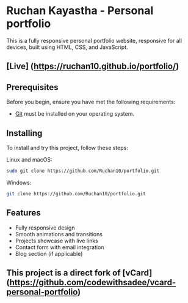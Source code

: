 # Ruchan Kayastha - Personal portfolio

This is a fully responsive personal portfolio website, responsive for all devices, built using HTML, CSS, and JavaScript.

## [Live] (https://ruchan10.github.io/portfolio/)

## Prerequisites

Before you begin, ensure you have met the following requirements:

* [Git](https://git-scm.com/downloads "Download Git") must be installed on your operating system.

## Installing 

To install and try this project, follow these steps:

Linux and macOS:

```bash
sudo git clone https://github.com/Ruchan10/portfolio.git
```

Windows:

```bash
git clone https://github.com/Ruchan10/portfolio.git
```

## Features

* Fully responsive design
* Smooth animations and transitions
* Projects showcase with live links
* Contact form with email integration
* Blog section (if applicable)

## This project is a direct fork of [vCard] (https://github.com/codewithsadee/vcard-personal-portfolio)
